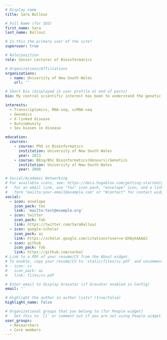 ```yaml
---
# Display name
title: Sara Ballouz

# Full Name (for SEO)
first_name: Sara
last_name: Ballouz

# Is this the primary user of the site?
superuser: true

# Role/position
role: Senior Lecturer of Bioinformatics

# Organizations/Affiliations
organizations:
  - name: University of New South Wales
    url: ''

# Short bio (displayed in user profile at end of posts)
bio: My central scientific interest has been to understand the genetic architecture of disease. With data from the genome, transcriptome, epigenome and proteome increasing exponentially, robust tools and practices need to be established to analyse this deluge, in particular if to be applied to personalized medicine.

interests:
  - Transcriptomics, RNA-seq, scRNA-seq
  - Genomics
  - X-linked disease
  - Autoimmunity 
  - Sex biases in disease

education:
  courses:
    - course: PhD in Bioinformatics
      institution: University of New South Wales
      year: 2013
    - course: BEng/BSc Bioinformatics(Honours)/Genetics
      institution: University of New South Wales
      year: 2008

# Social/Academic Networking
# For available icons, see: https://docs.hugoblox.com/getting-started/page-builder/#icons
#   For an email link, use "fas" icon pack, "envelope" icon, and a link in the
#   form "mailto:your-email@example.com" or "#contact" for contact widget.
social:
  - icon: envelope
    icon_pack: fas
    link: 'mailto:test@example.org'
  - icon: twitter
    icon_pack: fab
    link: https://twitter.com/SaraBallouz
  - icon: google-scholar
    icon_pack: ai
    link: https://scholar.google.com/citations?user=e-QX8ykAAAAJ
  - icon: github
    icon_pack: fab
    link: https://github.com/sarbal
# Link to a PDF of your resume/CV from the About widget.
# To enable, copy your resume/CV to `static/files/cv.pdf` and uncomment the lines below.
# - icon: cv
#   icon_pack: ai
#   link: files/cv.pdf

# Enter email to display Gravatar (if Gravatar enabled in Config)
email: ''

# Highlight the author in author lists? (true/false)
highlight_name: false

# Organizational groups that you belong to (for People widget)
#   Set this to `[]` or comment out if you are not using People widget.
user_groups:
  - Researchers
  - Core members
---
```

 